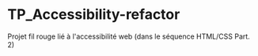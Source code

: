 # TP_Accessibility-refactor
Projet fil rouge lié à l'accessibilité web (dans le séquence HTML/CSS Part. 2)
